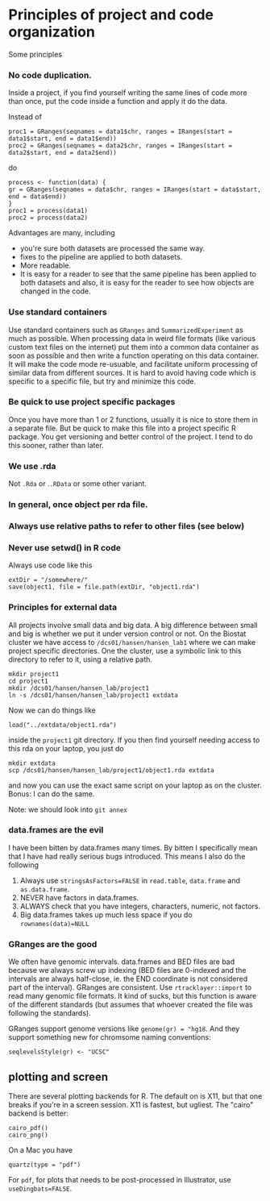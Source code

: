 # Principles of project and code organization

Some principles

### No code duplication.

Inside a project, if you find yourself writing the same lines of code more than once, put the code inside a function and apply it do the data.

Instead of
```{r} 
proc1 = GRanges(seqnames = data1$chr, ranges = IRanges(start = data1$start, end = data1$end))
proc2 = GRanges(seqnames = data2$chr, ranges = IRanges(start = data2$start, end = data2$end))
```
do
```{r}
process <- function(data) {
gr = GRanges(seqnames = data$chr, ranges = IRanges(start = data$start, end = data$end))
}
proc1 = process(data1)
proc2 = process(data2)
```
Advantages are many, including
- you're sure both datasets are processed the same way.
- fixes to the pipeline are applied to both datasets.
- More readable.
- It is easy for a reader to see that the same pipeline has been applied to both datasets and also, it is easy for the reader to see how objects are changed in the code.

### Use standard containers

Use standard containers such as `GRanges` and `SummarizedExperiment` as much as possible.  When processing data in weird file formats (like various custom text files on the internet) put them into a common data container as soon as possible and then write a function operating on this data container.  It will make the code mode re-usuable, and facilitate uniform processing of similar data from different sources.  It is hard to avoid having code which is specific to a specific file, but try and minimize this code.

### Be quick to use project specific packages

Once you have more than 1 or 2 functions, usually it is nice to store them in a separate file.  But be quick to make this file into a project specific  R package.  You get versioning and better control of the project.  I tend to do this sooner, rather than later.

### We use .rda
Not `.Rda` or .`.RData` or some other variant. 

### In general, once object per rda file.

### Always use relative paths to refer to other files (see below)

### Never use setwd() in R code

Always use code like this

```{r}
extDir = "/somewhere/"
save(object1, file = file.path(extDir, "object1.rda")
```

### Principles for external data

All projects involve small data and big data. A big difference between small and big is whether we put it under version control or not.  On the Biostat cluster we have access to `/dcs01/hansen/hansen_lab1` where we can make project specific directories.  One the cluster, use a symbolic link to this directory to refer to it, using a relative path.

```{bash}
mkdir project1
cd project1
mkdir /dcs01/hansen/hansen_lab/project1
ln -s /dcs01/hansen/hansen_lab/project1 extdata
```

Now we can do things like

```{r} 
load("../extdata/object1.rda")
```

inside the `project1` git directory.  If you then find yourself needing access to this rda on your laptop, you just do

```{bash}
mkdir extdata
scp /dcs01/hansen/hansen_lab/project1/object1.rda extdata
```

and now you can use the exact same script on your laptop as on the cluster.  Bonus: I can do the same.

Note: we should look into `git annex`

### data.frames are the evil

I have been bitten by data.frames many times.  By bitten I specifically mean that I have had really serious bugs introduced.  This means I also do the following

1. Always use `stringsAsFactors=FALSE` in `read.table`, `data.frame` and `as.data.frame`.
2. NEVER have factors in data.frames.
3. ALWAYS check that you have integers, characters, numeric, not factors.
4. Big data.frames takes up much less space if you do `rownames(data)=NULL`

### GRanges are the good

We often have genomic intervals.  data.frames and BED files are bad because we always screw up indexing (BED files are 0-indexed and the intervals are always half-close, ie. the END coordinate is not considered part of the interval).  GRanges are consistent.  Use `rtracklayer::import` to read many genomic file formats.  It kind of sucks, but this function is aware of the different standards (but assumes that whoever created the file was following the standards).

GRanges support genome versions like `genome(gr) = "hg18`. And they support something new for chromsome naming conventions:
```{r}
seqlevelsStyle(gr) <- "UCSC"
```

## plotting and screen

There are several plotting backends for R.  The default on is X11, but that one breaks if you're in a screen session.  X11 is fastest, but ugliest.  The "cairo" backend is better:
```{r}
cairo_pdf()
cairo_png()
```
On a Mac you have
```{r} 
quartz(type = "pdf")
```

For ```pdf```, for plots that needs to be post-processed in Illustrator, use ```useDingbats=FALSE```.



